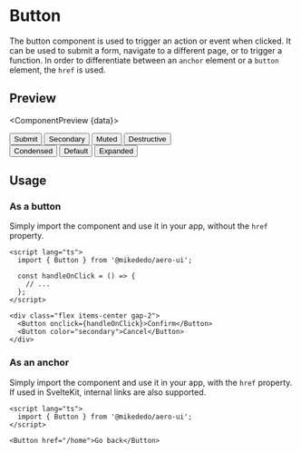 # Button

The button component is used to trigger an action or event when clicked. It can be used to submit a form, navigate to a different page, or to trigger a function. In order to differentiate between an `anchor` element or a `button` element, the `href` is used.

<script>
  import { ComponentPreview } from '$components';
  import { Button } from '$lib/components/button';

  export let data;
</script>

## Preview

<ComponentPreview {data}>

<div class="flex flex-col gap-4 items-center">
<div class="flex flex-row gap-2">
<Button>
Submit
</Button>
<Button color="secondary">
Secondary
</Button>
<Button color="muted">
Muted
</Button>
<Button color="destructive">
Destructive
</Button>
</div>

<div class="flex flex-row gap-2 items-center">
<Button variant="condensed">
Condensed
</Button>
<Button>
Default
</Button>
<Button variant="expanded">
Expanded
</Button>
</div>
</div>

</ComponentPreview>

## Usage

### As a button

Simply import the component and use it in your app, without the `href` property.

```svelte
<script lang="ts">
  import { Button } from '@mikededo/aero-ui';

  const handleOnClick = () => {
    // ...
  };
</script>

<div class="flex items-center gap-2">
  <Button onclick={handleOnClick}>Confirm</Button>
  <Button color="secondary">Cancel</Button>
</div>
```

### As an anchor

Simply import the component and use it in your app, with the `href` property. If used in SvelteKit, internal links are also supported.

```svelte
<script lang="ts">
  import { Button } from '@mikededo/aero-ui';
</script>

<Button href="/home">Go back</Button>
```
